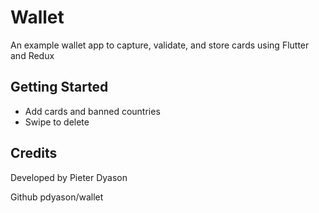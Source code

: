 # Wallet

An example wallet app to capture, validate, and store cards using Flutter and Redux

## Getting Started

- Add cards and banned countries
- Swipe to delete

## Credits

Developed by Pieter Dyason

Github pdyason/wallet
